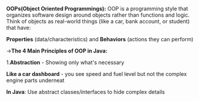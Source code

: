 **OOPs(Object Oriented Programmings):**
OOP is a programming style that organizes software design around objects rather than functions and logic. Think of objects as real-world things (like a car, bank account, or student) that have:

**Properties** (data/characteristics) and **Behaviors** (actions they can perform)


->**The 4 Main Principles of OOP in Java:**

1.**Abstraction** - Showing only what's necessary

**Like a car dashboard** - you see speed and fuel level but not the complex engine parts underneat

**In Java**: Use abstract classes/interfaces to hide complex details

